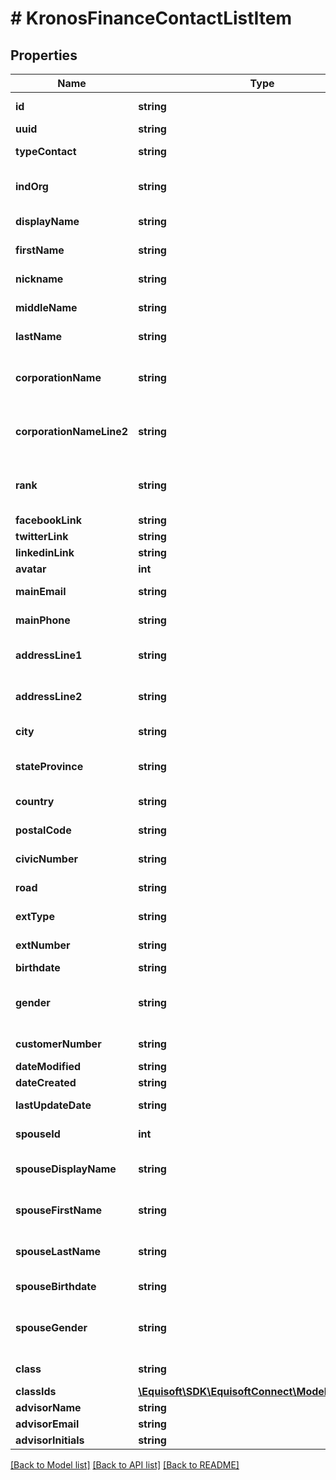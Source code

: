 # # KronosFinanceContactListItem

## Properties

Name | Type | Description | Notes
------------ | ------------- | ------------- | -------------
**id** | **string** | Id of the contact. | [optional]
**uuid** | **string** | Contact UUID. | [optional]
**typeContact** | **string** | Type of the contact. | [optional]
**indOrg** | **string** | Type INDIVIDUAL OR ORGANIZATION. | [optional]
**displayName** | **string** | Display name of the contact. | [optional]
**firstName** | **string** | First name of the contact. | [optional]
**nickname** | **string** | Nickname of the contact. | [optional]
**middleName** | **string** | Middle name of the contact. | [optional]
**lastName** | **string** | Last name of the contact. | [optional]
**corporationName** | **string** | First line of corporation name (Organization). | [optional]
**corporationNameLine2** | **string** | Second line of corporation name (Organization). | [optional]
**rank** | **string** | Rank of the contact. (Industrial Alliance only). | [optional]
**facebookLink** | **string** | Facebook link. | [optional]
**twitterLink** | **string** | Twitter link. | [optional]
**linkedinLink** | **string** | LinkedIn link. | [optional]
**avatar** | **int** | Avatar. | [optional]
**mainEmail** | **string** | Main email of the contact. | [optional]
**mainPhone** | **string** | Main phone number. | [optional]
**addressLine1** | **string** | First line of address of the contact. | [optional]
**addressLine2** | **string** | Second line of address of the contact. | [optional]
**city** | **string** | City of the contact. | [optional]
**stateProvince** | **string** | State or province of the contact. | [optional]
**country** | **string** | Country of the contact. | [optional]
**postalCode** | **string** | PostalCode of the contact. | [optional]
**civicNumber** | **string** | Industrielle Alliance Only. | [optional]
**road** | **string** | Industrielle Alliance Only. | [optional]
**extType** | **string** | Industrielle Alliance Only. | [optional]
**extNumber** | **string** | Industrielle Alliance Only. | [optional]
**birthdate** | **string** | Birthdate. | [optional]
**gender** | **string** | Gender of the contact. Either MALE or FEMALE. | [optional]
**customerNumber** | **string** | Customer Number. | [optional]
**dateModified** | **string** | Date modified. | [optional]
**dateCreated** | **string** | Date created. | [optional]
**lastUpdateDate** | **string** | Last update date. | [optional]
**spouseId** | **int** | Id of the spouse contact. | [optional]
**spouseDisplayName** | **string** | Display name  of the spouse contact. | [optional]
**spouseFirstName** | **string** | First name of the spouse contact. | [optional]
**spouseLastName** | **string** | Last name of the spouse contact. | [optional]
**spouseBirthdate** | **string** | Birthdate of the spouse contact. | [optional]
**spouseGender** | **string** | Gender of the spouse. Either MALE or FEMALE. | [optional]
**class** | **string** | Class (separated by ;). | [optional]
**classIds** | [**\Equisoft\SDK\EquisoftConnect\Model\LegacyInt[]**](LegacyInt.md) | Class ids. | [optional]
**advisorName** | **string** | Advisor Name. | [optional]
**advisorEmail** | **string** | Advisor Email. | [optional]
**advisorInitials** | **string** | Advisor initials. | [optional]

[[Back to Model list]](../../README.md#models) [[Back to API list]](../../README.md#endpoints) [[Back to README]](../../README.md)
